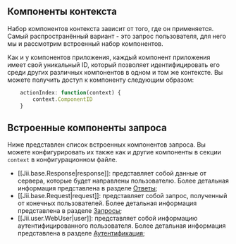
## Компоненты контекста

Набор компонентов контекста зависит от того, где он применяется. Самый распространённый вариант - это запрос пользователя,
для него мы и рассмотрим встроенный набор компонентов.

Как и у компонентов приложения, каждый компонент приложения имеет свой уникальный ID, который позволяет идентифицировать
его среди других различных компонентов в одном и том же контексте. Вы можете получить доступ к компоненту следующим образом:

```js
    actionIndex: function(context) {
        context.ComponentID
    }
```

## Встроенные компоненты запроса

Ниже представлен список встроенных компонентов запроса. Вы можете конфигурировать их также как и другие компоненты в
секции `context` в конфигурационном файле.

* [[Jii.base.Response|response]]: представляет собой данные от сервера, которые будет направлены пользователю.
  Более детальная информация представлена в разделе [Ответы](runtime-responses);
* [[Jii.base.Request|request]]: представляет собой запрос, полученный от конечных пользователей.
  Более детальная информация представлена в разделе [Запросы](runtime-requests);
* [[Jii.user.WebUser|user]]: представляет собой информацию аутентифицированного пользователя. 
  Более детальная информация представлена в разделе [Аутентификация](security-authentication);
